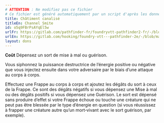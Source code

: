 ```yaml
---
# ATTENTION : Ne modifiez pas ce fichier
# Ce fichier est généré automatiquement par un script d'après les données du module Foundry VTT officiel et de sa traduction
title: Châtiment canalisé
titleEn: Channel Smite
id: o5q9FBrPsAYqEl5w
urlFr: https://gitlab.com/pathfinder-fr/foundryvtt-pathfinder2-fr/-/blob/master/data/feats/o5q9FBrPsAYqEl5w.htm
urlEn: https://gitlab.com/hooking/foundry-vtt---pathfinder-2e/-/blob/master/packs/data/feats.db/channel-smite.json
layout: dons
---
```

**Coût** Dépensez un sort de mise à mal ou guérison.

Vous siphonnez la puissance destructrice de l’énergie positive ou négative que vous injectez ensuite dans votre adversaire par le biais d’une attaque au corps à corps.

Effectuez une Frappe au corps à corps et ajoutez les dégâts du sort à ceux de la Frappe. Ce sont des dégâts négatifs si vous dépensez une Mise à mal ou des dégâts positifs si vous dépensez une Guérison. Le sort est dépensé sans produire d’effet si votre Frappe échoue ou touche une créature qui ne peut pas être blessée par le type d’énergie en question (si vous réussissez à frapper une créature autre qu’un mort‑vivant avec le sort guérison, par exemple).
